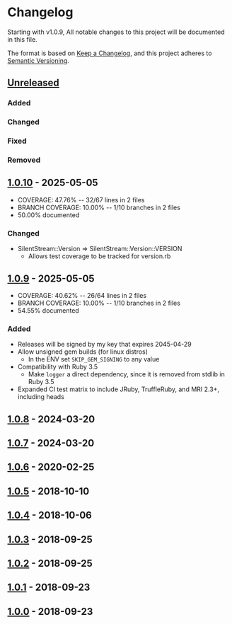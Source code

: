 # Changelog

Starting with v1.0.9, All notable changes to this project will be documented in this file.

The format is based on [Keep a Changelog](https://keepachangelog.com/en/1.0.0/),
and this project adheres to [Semantic Versioning](https://semver.org/spec/v2.0.0.html).

## [Unreleased]
### Added
### Changed
### Fixed
### Removed

## [1.0.10] - 2025-05-05
- COVERAGE:  47.76% -- 32/67 lines in 2 files
- BRANCH COVERAGE:  10.00% -- 1/10 branches in 2 files
- 50.00% documented
### Changed
- SilentStream::Version => SilentStream::Version::VERSION
  - Allows test coverage to be tracked for version.rb

## [1.0.9] - 2025-05-05
- COVERAGE:  40.62% -- 26/64 lines in 2 files
- BRANCH COVERAGE:  10.00% -- 1/10 branches in 2 files
- 54.55% documented
### Added
- Releases will be signed by my key that expires 2045-04-29
- Allow unsigned gem builds (for linux distros)
  - In the ENV set `SKIP_GEM_SIGNING` to any value
- Compatibility with Ruby 3.5
  - Make `logger` a direct dependency, since it is removed from stdlib in Ruby 3.5
- Expanded CI test matrix to include JRuby, TruffleRuby, and MRI 2.3+, including heads

## [1.0.8] - 2024-03-20

## [1.0.7] - 2024-03-20

## [1.0.6] - 2020-02-25

## [1.0.5] - 2018-10-10

## [1.0.4] - 2018-10-06

## [1.0.3] - 2018-09-25

## [1.0.2] - 2018-09-25

## [1.0.1] - 2018-09-23

## [1.0.0] - 2018-09-23

[Unreleased]: https://gitlab.com/pboling/silent_stream/-/compare/v1.0.10...HEAD
[1.0.10]: https://gitlab.com/pboling/silent_stream/-/compare/v1.0.9...v1.0.10
[1.0.9]: https://gitlab.com/pboling/silent_stream/-/compare/v1.0.8...v1.0.9
[1.0.8]: https://gitlab.com/pboling/silent_stream/-/compare/v1.0.7...v1.0.8
[1.0.7]: https://gitlab.com/pboling/silent_stream/-/compare/v1.0.5...v1.0.7
[1.0.6]: https://rubygems.org/gems/silent_stream/versions/1.0.6
[1.0.5]: https://gitlab.com/pboling/silent_stream/-/tags/v1.0.5
[1.0.4]: https://rubygems.org/gems/silent_stream/versions/1.0.4
[1.0.3]: https://rubygems.org/gems/silent_stream/versions/1.0.3
[1.0.2]: https://rubygems.org/gems/silent_stream/versions/1.0.2
[1.0.1]: https://rubygems.org/gems/silent_stream/versions/1.0.1
[1.0.0]: https://rubygems.org/gems/silent_stream/versions/1.0.0
